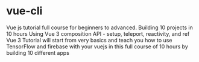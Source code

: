 # vue-cli
Vue js tutorial full course for beginners to advanced. Building 10 projects in 10 hours Using Vue 3 composition API - setup, teleport, reactivity, and ref  Vue 3 Tutorial will start from very basics and teach you how to use TensorFlow and firebase with your vuejs in this full course of 10 hours by building 10 different apps
